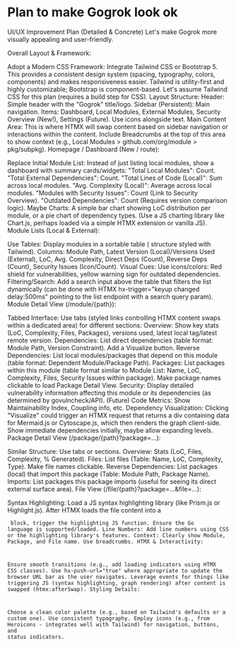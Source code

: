 # Plan to make Gogrok look ok

UI/UX Improvement Plan (Detailed & Concrete)
Let's make Gogrok more visually appealing and user-friendly.

Overall Layout & Framework:

Adopt a Modern CSS Framework: Integrate Tailwind CSS or Bootstrap 5. This provides a consistent design system (spacing, typography, colors, components) and makes responsiveness easier. Tailwind is utility-first and highly customizable; Bootstrap is component-based. Let's assume Tailwind CSS for this plan (requires a build step for CSS).
Layout Structure:
Header: Simple header with the "Gogrok" title/logo.
Sidebar (Persistent): Main navigation. Items: Dashboard, Local Modules, External Modules, Security Overview (New!), Settings (Future). Use icons alongside text.
Main Content Area: This is where HTMX will swap content based on sidebar navigation or interactions within the content. Include Breadcrumbs at the top of this area to show context (e.g., Local Modules > github.com/org/module > pkg/subpkg).
Homepage / Dashboard (New / route):

Replace Initial Module List: Instead of just listing local modules, show a dashboard with summary cards/widgets:
"Total Local Modules": Count.
"Total External Dependencies": Count.
"Total Lines of Code (Local)": Sum across local modules.
"Avg. Complexity (Local)": Average across local modules.
"Modules with Security Issues": Count (Link to Security Overview).
"Outdated Dependencies": Count (Requires version comparison logic).
Maybe Charts: A simple bar chart showing LoC distribution per module, or a pie chart of dependency types. (Use a JS charting library like Chart.js, perhaps loaded via a simple HTMX extension or vanilla JS).
Module Lists (Local & External):

Use Tables: Display modules in a sortable table (<table> structure styled with Tailwind).
Columns: Module Path, Latest Version (Local)/Versions Used (External), LoC, Avg. Complexity, Direct Deps (Count), Reverse Deps (Count), Security Issues (Icon/Count).
Visual Cues: Use icons/colors: Red shield for vulnerabilities, yellow warning sign for outdated dependencies.
Filtering/Search: Add a search input above the table that filters the list dynamically (can be done with HTMX hx-trigger="keyup changed delay:500ms" pointing to the list endpoint with a search query param).
Module Detail View (/module/{path}):

Tabbed Interface: Use tabs (styled links controlling HTMX content swaps within a dedicated area) for different sections:
Overview: Show key stats (LoC, Complexity, Files, Packages), versions used, latest local tag/latest remote version.
Dependencies: List direct dependencies (table format: Module Path, Version Constraint). Add a Visualize button.
Reverse Dependencies: List local modules/packages that depend on this module (table format: Dependent Module/Package Path).
Packages: List packages within this module (table format similar to Module List: Name, LoC, Complexity, Files, Security Issues within package). Make package names clickable to load Package Detail View.
Security: Display detailed vulnerability information affecting this module or its dependencies (as determined by govulncheck/API).
(Future) Code Metrics: Show Maintainability Index, Coupling info, etc.
Dependency Visualization: Clicking "Visualize" could trigger an HTMX request that returns a div containing data for Mermaid.js or Cytoscape.js, which then renders the graph client-side. Show immediate dependencies initially, maybe allow expanding levels.
Package Detail View (/package/{path}?package=...):

Similar Structure: Use tabs or sections.
Overview: Stats (LoC, Files, Complexity, % Generated).
Files: List files (Table: Name, LoC, Complexity, Type). Make file names clickable.
Reverse Dependencies: List packages (local) that import this package (Table: Module Path, Package Name).
Imports: List packages this package imports (useful for seeing its direct external surface area).
File View (/file/{path}?package=...&file=...):

Syntax Highlighting: Load a JS syntax highlighting library (like Prism.js or Highlight.js). After HTMX loads the file content into a <pre><code> block, trigger the highlighting JS function. Ensure the Go language is supported/loaded.
Line Numbers: Add line numbers using CSS or the highlighting library's features.
Context: Clearly show Module, Package, and File name. Use breadcrumbs.
HTMX & Interactivity:

Ensure smooth transitions (e.g., add loading indicators using HTMX CSS classes).
Use hx-push-url="true" where appropriate to update the browser URL bar as the user navigates.
Leverage events for things like triggering JS (syntax highlighting, graph rendering) after content is swapped (htmx:afterSwap).
Styling Details:

Choose a clean color palette (e.g., based on Tailwind's defaults or a custom one).
Use consistent typography.
Employ icons (e.g., from Heroicons - integrates well with Tailwind) for navigation, buttons, and status indicators.
